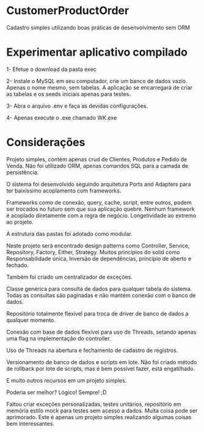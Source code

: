 # CustomerProductOrder
Cadastro simples utilizando boas práticas de desenvolvimento sem ORM

# Experimentar aplicativo compilado
1- Efetue o download da pasta exec

2- Instale o MySQL em seu computador, crie um banco de dados vazio. Apenas o nome mesmo, sem tabelas. A aplicação se encarregará de criar as tabelas e os seeds iniciais apenas para testes.

3- Abra o arquivo .env e faça as devidas configurações.

4- Apenas execute o .exe chamado WK.exe


# Considerações
Projeto simples, contém apenas crud de Clientes, Produtos e Pedido de Venda. Não foi utilizado ORM, apenas comandos SQL para a camada de persistência.

O sistema foi desenvolvido seguindo arquitetura Ports and Adapters para ter baixissimo acoplamento com frameworks.

Frameworks como de conexão, query, cache, script, entre outros, podem ser trocados no futuro sem que sua aplicação quebre. Nenhum framework é acoplado diretamente com a regra de negócio. Longetividade ao extremo ao projeto.

A estrutura das pastas foi adotado como modular.

Neste projeto será encontrado design patterns como Controller, Service, Repository, Factory, Either, Strategy. Muitos princípios do solid como Responsabilidade única, Inversão de dependências, princípio de aberto e fechado.

Também foi criado um centralizador de exceções.

Classe genérica para consulta de dados para qualquer tabela do sistema. Todas as consultas são paginadas e não mantém conexão com o banco de dados.

Repositório totalmente flexivel para troca de driver de banco de dados a qualquer momento.

Conexão com base de dados flexivel para uso de Threads, setando apenas uma flag na implementação do controller.

Uso de Threads na abertura e fechamento de cadastro de registros.

Versionamento de banco de dados e scripts em lote. Não foi criado método de rollback por lote de scripts, mas é bem possível fazer, está engatilhado.

E muito outros recursos em um projeto simples.

Poderia ser melhor? Lógico! Sempre! ;D

Faltou criar exceções personalizadas, testes unitários, repositório em memória estilo mock para testes sem acesso a dados. Muita coisa pode ser aprimorado. Este é apenas um projeto simples realizando algumas coisas bem interessantes.
